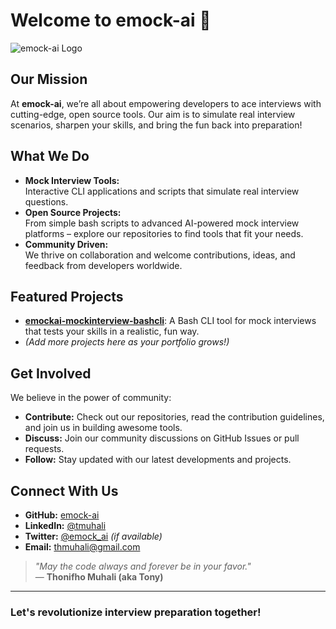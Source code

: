 # Welcome to emock-ai 🚀

![emock-ai Logo](https://yourdomain.com/path-to-logo.png)

## Our Mission
At **emock-ai**, we’re all about empowering developers to ace interviews with cutting-edge, open source tools. Our aim is to simulate real interview scenarios, sharpen your skills, and bring the fun back into preparation!

## What We Do
- **Mock Interview Tools:**  
  Interactive CLI applications and scripts that simulate real interview questions.
- **Open Source Projects:**  
  From simple bash scripts to advanced AI-powered mock interview platforms – explore our repositories to find tools that fit your needs.
- **Community Driven:**  
  We thrive on collaboration and welcome contributions, ideas, and feedback from developers worldwide.

## Featured Projects
- [**emockai-mockinterview-bashcli**](https://github.com/emock-ai/emockai-mockinterview-bashcli): A Bash CLI tool for mock interviews that tests your skills in a realistic, fun way.
- *(Add more projects here as your portfolio grows!)*

## Get Involved
We believe in the power of community:
- **Contribute:** Check out our repositories, read the contribution guidelines, and join us in building awesome tools.
- **Discuss:** Join our community discussions on GitHub Issues or pull requests.
- **Follow:** Stay updated with our latest developments and projects.

## Connect With Us
- **GitHub:** [emock-ai](https://github.com/emock-ai)
- **LinkedIn:** [@tmuhali](https://www.linkedin.com/in/tmuhali/)
- **Twitter:** [@emock_ai](https://twitter.com/emock_ai) *(if available)*
- **Email:** [thmuhali@gmail.com](mailto:thmuhali@gmail.com)

> *"May the code always and forever be in your favor."*  
> — **Thonifho Muhali (aka Tony)**

---

### Let's revolutionize interview preparation together!
